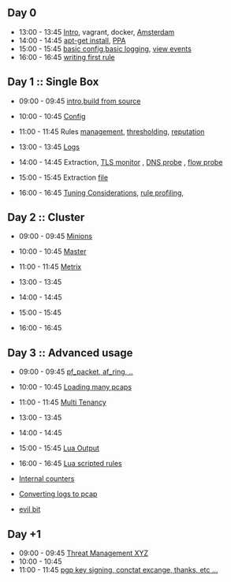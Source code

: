 
## Day 0

* 13:00 - 13:45 [Intro](/suricata/day_intro/README.md), vagrant, docker, [Amsterdam](/suricata/day_intro/Amsterdam.md)
* 14:00 - 14:45 [apt-get install](/suricata/day_intro/AptGetInstall.md), [PPA](/suricata/day_intro/AptGetInstallPPA.md)
* 15:00 - 15:45 [basic config](/suricata/day_intro/BasicConf.md),[basic logging](/suricata/day_intro/BasicLogging.md), [view events](/suricata/day_intro/EveView.md)
* 16:00 - 16:45 [writing first rule](/suricata/day_intro/SimpleRule.md)


## Day 1 :: Single Box

* 09:00 - 09:45 [intro](/suricata/day_1/README.md),[build from source](/suricata/day_1/BuildFromSource.md)
* 10:00 - 10:45 [Config](/suricata/day_1/SingleHostConfig.md)
* 11:00 - 11:45 Rules [management](/suricata/day_1/RuleManagement.md),  [thresholding](/suricata/day_1/RuleThresholding.md), [reputation](/suricata/day_1/Reputation.md)


* 13:00 - 13:45 [Logs](/suricata/day_1/SingleHostLogs.md)
* 14:00 - 14:45 Extraction, [TLS monitor](/suricata/day_1/TLSMonitor.md) , [DNS probe](/suricata/day_1/DNSProbe.md) , [flow probe](/suricata/day_1/FlowProbe.md)
* 15:00 - 15:45 Extraction [file](/suricata/day_1/FileExtraction.md)   
* 16:00 - 16:45 [Tuning Considerations](/suricata/day_1/SingleBoxtuning.md), [rule profiling](/suricata/day_1/RuleProfiling.md),


## Day 2 :: Cluster

* 09:00 - 09:45 [Minions](/suricata/day_2/SetUpMinions.md)
* 10:00 - 10:45 [Master](/suricata/day_2/SetUpMaster.md)
* 11:00 - 11:45 [Metrix](/suricata/day_2/SetUpMetrics.md)


* 13:00 - 13:45
* 14:00 - 14:45
* 15:00 - 15:45
* 16:00 - 16:45


## Day 3 :: Advanced usage

* 09:00 - 09:45 [pf_packet, af_ring, ..](/suricata/day_3/NICAccess.md)  
* 10:00 - 10:45 [Loading many pcaps](/suricata/day_3/LoadPcaps.md)
* 11:00 - 11:45 [Multi Tenancy](/suricata/day_3/MultiTenancy.md)


* 13:00 - 13:45
* 14:00 - 14:45
* 15:00 - 15:45 [Lua Output](/suricata/day_3/LuaOutput.md)
* 16:00 - 16:45 [Lua scripted rules](/suricata/day_3/LuaRules.md)



* [Internal counters](/suricata/day_3/DumpCounters.md)
* [Converting logs to pcap](/suricata/day_3/Eve2Pcap.md)
* [evil bit](/suricata/day_3/EvilBit.md)


## Day +1

* 09:00 - 09:45 [Threat Management XYZ]()
* 10:00 - 10:45
* 11:00 - 11:45 [pgp key signing, conctat excange, thanks, etc ...]()

